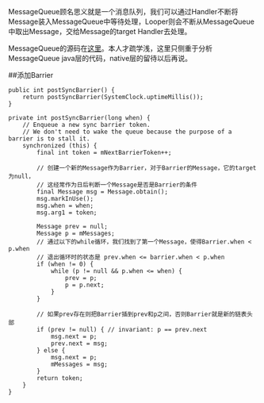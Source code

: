 MessageQueue顾名思义就是一个消息队列，我们可以通过Handler不断将Message装入MessageQueue中等待处理，Looper则会不断从MessageQueue中取出Message，交给Message的target Handler去处理。

MessageQueue的源码在[这里](https://github.com/android/platform_frameworks_base/blob/master/core/java/android/os/MessageQueue.java)。本人才疏学浅，这里只侧重于分析MessageQueue java层的代码，native层的留待以后再说。

##添加Barrier
```
public int postSyncBarrier() {
    return postSyncBarrier(SystemClock.uptimeMillis());
}

private int postSyncBarrier(long when) {
    // Enqueue a new sync barrier token.
    // We don't need to wake the queue because the purpose of a barrier is to stall it.
    synchronized (this) {
        final int token = mNextBarrierToken++;
        
        // 创建一个新的Message作为Barrier，对于Barrier的Message，它的target为null，
        // 这经常作为日后判断一个Message是否是Barrier的条件
        final Message msg = Message.obtain();
        msg.markInUse();
        msg.when = when;
        msg.arg1 = token;

        Message prev = null;
        Message p = mMessages;
        // 通过以下的while循环，我们找到了第一个Message，使得Barrier.when < p.when
        // 退出循环时的状态是 prev.when <= barrier.when < p.when
        if (when != 0) {
            while (p != null && p.when <= when) {
                prev = p;
                p = p.next;
            }
        }

        // 如果prev存在则把Barrier插到prev和p之间，否则Barrier就是新的链表头部
        if (prev != null) { // invariant: p == prev.next
            msg.next = p;
            prev.next = msg;
        } else {
            msg.next = p;
            mMessages = msg;
        }
        return token;
    }
}
```
